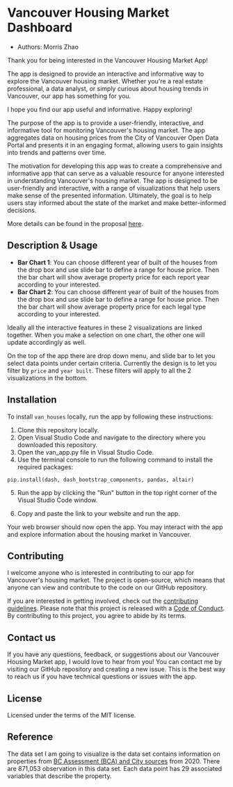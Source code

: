 # Vancouver Housing Market Dashboard

-   Authors: Morris Zhao

Thank you for being interested in the Vancouver Housing Market App!

The app is designed to provide an interactive and informative way to explore the Vancouver housing market. Whether you're a real estate professional, a data analyst, or simply curious about housing trends in Vancouver, our app has something for you.

I hope you find our app useful and informative. Happy exploring!

The purpose of the app is to provide a user-friendly, interactive, and informative tool for monitoring Vancouver's housing market. The app aggregates data on housing prices from the City of Vancouver Open Data Portal and presents it in an engaging format, allowing users to gain insights into trends and patterns over time.

The motivation for developing this app was to create a comprehensive and informative app that can serve as a valuable resource for anyone interested in understanding Vancouver's housing market. The app is designed to be user-friendly and interactive, with a range of visualizations that help users make sense of the presented information. Ultimately, the goal is to help users stay informed about the state of the market and make better-informed decisions.

More details can be found in the proposal [here](https://github.com/UBC-MDS/van_houses/blob/main/reports/proposal.md).

## Description & Usage

-   **Bar Chart 1**: You can choose different year of built of the houses from the drop box and use slide bar to define a range for house price. Then the bar chart will show average property price for each report year according to your interested.
-   **Bar Chart 2**: You can choose different year of built of the houses from the drop box and use slide bar to define a range for house price. Then the bar chart will show average property price for each legal type according to your interested.

Ideally all the interactive features in these 2 visualizations are linked together. When you make a selection on one chart, the other one will update accordingly as well.

On the top of the app there are drop down menu, and slide bar to let you select data points under certain criteria. Currently the design is to let you filter by `price` and `year built`. These filters will apply to all the 2 visualizations in the bottom.

## Installation

To install `van_houses` locally, run the app by following these instructions:

1.  Clone this repository locally.
2.  Open Visual Studio Code and navigate to the directory where you downloaded this repository.
3.  Open the van_app.py file in Visual Studio Code.
4.  Use the terminal console to run the following command to install the required packages:

```{r}
pip.install(dash, dash_bootstrap_components, pandas, altair)
```

5.  Run the app by clicking the "Run" button in the top right corner of the Visual Studio Code window.

6.  Copy and paste the link to your website and run the app.

Your web browser should now open the app. You may interact with the app and explore information about the housing market in Vancouver.

## Contributing

I welcome anyone who is interested in contributing to our app for Vancouver's housing market. The project is open-source, which means that anyone can view and contribute to the code on our GitHub repository.

If you are interested in getting involved, check out the [contributing guidelines](CONTRIBUTING.md). Please note that this project is released with a [Code of Conduct](CODE_OF_CONDUCT.md). By contributing to this project, you agree to abide by its terms.

## Contact us

If you have any questions, feedback, or suggestions about our Vancouver Housing Market app, I would love to hear from you! You can contact me by visiting our GitHub repository and creating a new issue. This is the best way to reach us if you have technical questions or issues with the app.

## License

Licensed under the terms of the MIT license.

## Reference

The data set I am going to visualize is the data set contains information on properties from [BC Assessment (BCA) and City sources](https://opendata.vancouver.ca/api/v2/console) from 2020. There are 871,053 observation in this data set. Each data point has 29 associated variables that describe the property.
